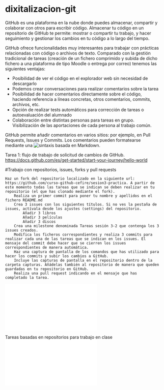 # dixitalizacion-git

GitHub es una plataforma en la nube donde puedes almacenar, compartir y colaborar con otros para escribir código. Almacenar tu código en un repositorio de GitHub te permite: mostrar o compartir tu trabajo, y hacer seguimiento y gestionar los cambios en tu código a lo largo del tiempo.

GitHub ofrece funcionalidades muy interesantes para trabajar con prácticas relacionadas con código o archivos de texto. Comparado con la gestión tradicional de tareas (creación de un fichero comprimido y subida de dicho fichero a una plataforma de tipo Moodle o entrega por correo) tenemos las siguientes ventajas:

- Posibilidad de ver el código en el explorador web sin necesidad de descargarlo
- Podemos crear conversaciones para realizar comentarios sobre la tarea
- Posibilidad de hacer comentarios directamente sobre el código, haciendo referencia a líneas concretas, otros comentarios, commits, archivos, etc.
- Opción de realizar tests automáticos para corrección de tareas o autoevaluación del alumnado
- Colaboración entre distintas personas para tareas en grupo. Visibilización de las aportaciones de cada persona al trabajo común.

GitHub permite añadir comentarios en varios sitios: por ejemplo, en Pull Requests, Issues y Commits. Los comentarios pueden formatearse mediante una ![sintaxis basada en Markdown](https://markdownlivepreview.com/).

Tarea 1: flujo de trabajo de solicitud de cambios de GitHub. https://docs.github.com/es/get-started/start-your-journey/hello-world


#Trabajo con repositorios, issues, forks y pull requests

    Haz un fork del repositorio localizado en la siguiente url: https://github.com/curso-github-cefire/sesion3-practica. A partir de este momento todas las tareas que se indican se deben realizar en tu repositorio (el que has clonado mediante el fork).
        Realiza un primer commit para poner tu nombre y apellidos en el fichero README.md
        Crea 3 issues con los siguientes títulos. Si no ves la pestaña de issues, actívala desde los ajustes (settings) del repositorio.
            Añadir 3 libros
            Añadir 3 películas
            Añadir 3 discos
        Crea una milestone denominada Tareas sesión 3-2 que contenga los 3 issues creados.
        Modifica los ficheros correspondientes y realiza 3 commits para realizar cada una de las tareas que se indican en los issues. El mensaje del commit debe hacer que se cierren los issues correspondientes de manera automática.
        Haz una captura de pantalla de los comandos que has utilizado para hacer los commits y subir los cambios a GitHub.
        Incluye las capturas de pantalla en el repositorio dentro de la carpeta capturas. Añádelas también al repositorio de manera que queden guardadas en tu repositorio en GitHub.
        Realiza una pull request indicando en el mensaje que has completado la tarea.






![Tarea Website](Website.md)

Tareas basadas en repositorios para trabajo en clase 
![Utilidades dos repo para traballar nas aulas](Traballo_aulas_repos.md)   

